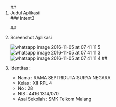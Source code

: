 <ol>
##<li> Judul Aplikasi </li>
### Intent3
 
##<li> Screenshot Aplikasi </li>

![whatsapp image 2016-11-05 at 07 41 11 5](https://cloud.githubusercontent.com/assets/22853395/20026426/ef55a45e-a32c-11e6-91c3-6961c67c7a06.jpeg)
![whatsapp image 2016-11-05 at 07 41 11 3](https://cloud.githubusercontent.com/assets/22853395/20026424/ef4c8748-a32c-11e6-8abe-a4184a35a01b.jpeg)
![whatsapp image 2016-11-05 at 07 41 11 4](https://cloud.githubusercontent.com/assets/22853395/20026425/ef5400ea-a32c-11e6-9f56-75b53508d374.jpeg)
##<li> Identitas : </li>

<ul>
<li> Nama : RAMA SEPTRIDUTA SURYA NEGARA </li>
<li> Kelas : XII RPL 4 </li>
<li> No : 28 </li>
<li> NIS : 4416.1314/070 </li> 
<li> Asal Sekolah : SMK Telkom Malang </li>
</ul>

